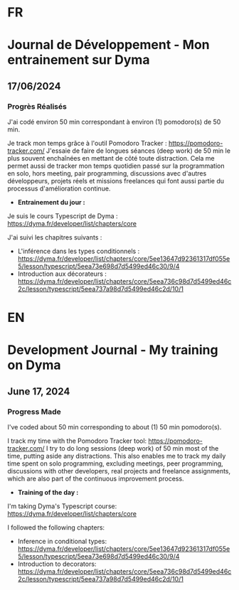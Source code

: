 # FR

# Journal de Développement - Mon entrainement sur Dyma

## 17/06/2024

### Progrès Réalisés

J'ai codé environ 50 min correspondant à environ (1) pomodoro(s) de 50 min.

Je track mon temps grâce à l'outil Pomodoro Tracker : https://pomodoro-tracker.com/
J'essaie de faire de longues séances (deep work) de 50 min le plus souvent enchaînées en mettant de côté toute distraction.
Cela me permet aussi de tracker mon temps quotidien passé sur la programmation en solo, hors meeting, pair programming, discussions avec d'autres développeurs, projets réels et missions freelances qui font aussi partie du processus d'amélioration continue.

- **Entrainement du jour :**

Je suis le cours Typescript de Dyma : https://dyma.fr/developer/list/chapters/core

J'ai suivi les chapitres suivants :

- L'inférence dans les types conditionnels : https://dyma.fr/developer/list/chapters/core/5ee13647d92361317df055e5/lesson/typescript/5eea73e698d7d5499ed46c30/9/4
- Introduction aux décorateurs : https://dyma.fr/developer/list/chapters/core/5eea736c98d7d5499ed46c2c/lesson/typescript/5eea737a98d7d5499ed46c2d/10/1

# EN

# Development Journal - My training on Dyma

## June 17, 2024

### Progress Made

I've coded about 50 min corresponding to about (1) 50 min pomodoro(s).

I track my time with the Pomodoro Tracker tool: https://pomodoro-tracker.com/
I try to do long sessions (deep work) of 50 min most of the time, putting aside any distractions.
This also enables me to track my daily time spent on solo programming, excluding meetings, peer programming, discussions with other developers, real projects and freelance assignments, which are also part of the continuous improvement process.

- **Training of the day :**

I'm taking Dyma's Typescript course: https://dyma.fr/developer/list/chapters/core

I followed the following chapters:

- Inference in conditional types: https://dyma.fr/developer/list/chapters/core/5ee13647d92361317df055e5/lesson/typescript/5eea73e698d7d5499ed46c30/9/4
- Introduction to decorators: https://dyma.fr/developer/list/chapters/core/5eea736c98d7d5499ed46c2c/lesson/typescript/5eea737a98d7d5499ed46c2d/10/1
